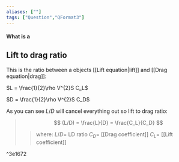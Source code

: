 ```yaml
---
aliases: [""]
tags: ["Question","QFormat3"]
---
```


#### What is a
## Lift to drag ratio
This is the ratio between a objects [[Lift equation|lift]] and [[Drag equation|drag]]:

$L = \frac{1}{2}\rho V^{2}S C_L$

$D = \frac{1}{2}\rho V^{2}S C_D$

As you can see $L/D$ will cancel everything out so lift to drag ratio:

> $$ (L/D) = \frac{L}{D} = \frac{C_L}{C_D} $$ 
>> where:
>> $L/D=$ LD ratio 
>> $C_D=$ [[Drag coefficient]]
>> $C_L=$ [[Lift coefficient]]

^3e1672
